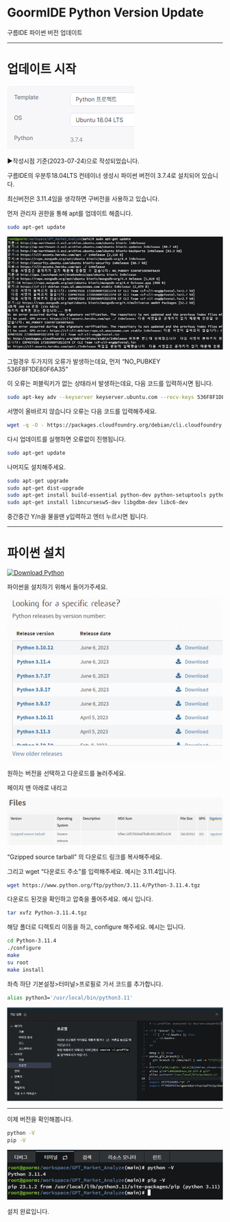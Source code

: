 # GoormIDE Python Version Update
구름IDE 파이썬 버전 업데이트

---

# 업데이트 시작

![setting1.png](./image/setting1.png)

▶작성시점 기준(2023-07-24)으로 작성되었습니다.

구름IDE의 우분투18.04LTS 컨테이너 생성시 파이썬 버전이 3.7.4로 설치되어 있습니다. 

최신버전은 3.11.4임을 생각하면 구버전을 사용하고 있습니다.

먼저 관리자 권한을 통해 apt를 업데이트 해줍니다.

```bash
sudo apt-get update
```

![error.png](./image/error.png)

그럴경우 두가지의 오류가 발생하는데요, 먼저 “NO_PUBKEY 536F8F1DE80F6A35”

이 오류는 퍼블릭키가 없는 상태라서 발생하는데요, 다음 코드를 입력하시면 됩니다.

```bash
sudo apt-key adv --keyserver keyserver.ubuntu.com --recv-keys 536F8F1DE80F6A35
```

서명이 올바르지 않습니다 오류는 다음 코드를 입력해주세요.

```bash
wget -q -O - https://packages.cloudfoundry.org/debian/cli.cloudfoundry.org.key | apt-key add -
```

다시 업데이트를 실행하면 오류없이 진행됩니다.

```bash
sudo apt-get update
```

나머지도 설치해주세요.

```bash
sudo apt-get upgrade
sudo apt-get dist-upgrade 
sudo apt-get install build-essential python-dev python-setuptools python-pip python-smbus  
sudo apt-get install libncursesw5-dev libgdbm-dev libc6-dev  
```

중간중간 Y/n을 물을땐 y입력하고 엔터 누르시면 됩니다.

---

# 파이썬 설치

[![Download Python](https://img.shields.io/badge/Download-Python-blue?style=flat-square&logo=python&logoColor=white)](https://www.python.org/downloads/)


파이썬을 설치하기 위해서 들어가주세요.

![download1.png](./image/download1.png)

원하는 버전을 선택하고 다운로드를 눌러주세요.

페이지 맨 아래로 내리고

![download2.png](./image/download2.png)

“Gzipped source tarball” 의 다운로드 링크를 복사해주세요.

그리고 wget “다운로드 주소”를 입력해주세요. 예시는 3.11.4입니다.

```bash
wget https://www.python.org/ftp/python/3.11.4/Python-3.11.4.tgz
```

다운로드 된것을 확인하고 압축을 풀어주세요. 예시 입니다.

```bash
tar xvfz Python-3.11.4.tgz
```

해당 폴더로 디렉토리 이동을 하고, configure 해주세요. 예시는 입니다.

```bash
cd Python-3.11.4
./configure
make
su root
make install
```

좌측 하단 기본설정>터미널>프로필로 가서 코드를 추가합니다.

```bash
alias python3='/usr/local/bin/python3.11'
```

![setting2.png](./image/setting2.png)

---

이제 버전을 확인해봅니다.

```bash
python -V
pip -V
```

![end.png](./image/end.png)

설치 완료입니다.
